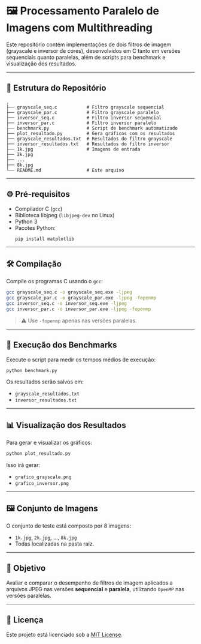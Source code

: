 # 🖼️ Processamento Paralelo de Imagens com Multithreading

Este repositório contém implementações de dois filtros de imagem (grayscale e inversor de cores), desenvolvidos em C tanto em versões sequenciais quanto paralelas, além de scripts para benchmark e visualização dos resultados.

---

## 📁 Estrutura do Repositório

```
.
├── grayscale_seq.c           # Filtro grayscale sequencial
├── grayscale_par.c           # Filtro grayscale paralelo
├── inversor_seq.c            # Filtro inversor sequencial
├── inversor_par.c            # Filtro inversor paralelo
├── benchmark.py              # Script de benchmark automatizado
├── plot_resultado.py         # Gera gráficos com os resultados
├── grayscale_resultados.txt  # Resultados do filtro grayscale
├── inversor_resultados.txt   # Resultados do filtro inversor
├── 1k.jpg                    # Imagens de entrada
├── 2k.jpg
├── ...
├── 8k.jpg
└── README.md                 # Este arquivo
```

---

## ⚙️ Pré-requisitos

- Compilador C (`gcc`)
- Biblioteca libjpeg (`libjpeg-dev` no Linux)
- Python 3
- Pacotes Python:
  ```bash
  pip install matplotlib
  ```

---

## 🛠️ Compilação

Compile os programas C usando o `gcc`:

```bash
gcc grayscale_seq.c -o grayscale_seq.exe -ljpeg
gcc grayscale_par.c -o grayscale_par.exe -ljpeg -fopenmp
gcc inversor_seq.c -o inversor_seq.exe -ljpeg
gcc inversor_par.c -o inversor_par.exe -ljpeg -fopenmp
```

> ⚠️ Use `-fopenmp` apenas nas versões paralelas.

---

## 🚀 Execução dos Benchmarks

Execute o script para medir os tempos médios de execução:

```bash
python benchmark.py
```

Os resultados serão salvos em:
- `grayscale_resultados.txt`
- `inversor_resultados.txt`

---

## 📊 Visualização dos Resultados

Para gerar e visualizar os gráficos:

```bash
python plot_resultado.py
```

Isso irá gerar:
- `grafico_grayscale.png`
- `grafico_inversor.png`

---

## 🖼️ Conjunto de Imagens

O conjunto de teste está composto por 8 imagens:
- `1k.jpg`, `2k.jpg`, ..., `8k.jpg`
- Todas localizadas na pasta raiz.

---

## 📌 Objetivo

Avaliar e comparar o desempenho de filtros de imagem aplicados a arquivos JPEG nas versões **sequencial** e **paralela**, utilizando `OpenMP` nas versões paralelas.

---

## 📄 Licença

Este projeto está licenciado sob a [MIT License](LICENSE).
